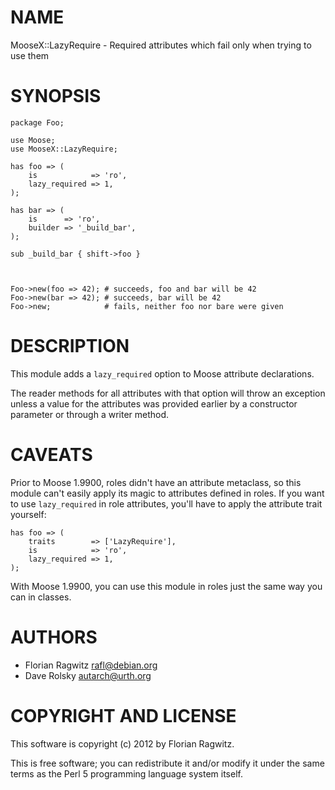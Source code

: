 # NAME

MooseX::LazyRequire - Required attributes which fail only when trying to use them

# SYNOPSIS

    package Foo;

    use Moose;
    use MooseX::LazyRequire;

    has foo => (
        is            => 'ro',
        lazy_required => 1,
    );

    has bar => (
        is      => 'ro',
        builder => '_build_bar',
    );

    sub _build_bar { shift->foo }



    Foo->new(foo => 42); # succeeds, foo and bar will be 42
    Foo->new(bar => 42); # succeeds, bar will be 42
    Foo->new;            # fails, neither foo nor bare were given

# DESCRIPTION

This module adds a `lazy_required` option to Moose attribute declarations.

The reader methods for all attributes with that option will throw an exception
unless a value for the attributes was provided earlier by a constructor
parameter or through a writer method.

# CAVEATS

Prior to Moose 1.9900, roles didn't have an attribute metaclass, so this module can't
easily apply its magic to attributes defined in roles. If you want to use
`lazy_required` in role attributes, you'll have to apply the attribute trait
yourself:

    has foo => (
        traits        => ['LazyRequire'],
        is            => 'ro',
        lazy_required => 1,
    );

With Moose 1.9900, you can use this module in roles just the same way you can
in classes.

# AUTHORS

- Florian Ragwitz <rafl@debian.org>
- Dave Rolsky <autarch@urth.org>

# COPYRIGHT AND LICENSE

This software is copyright (c) 2012 by Florian Ragwitz.

This is free software; you can redistribute it and/or modify it under
the same terms as the Perl 5 programming language system itself.
